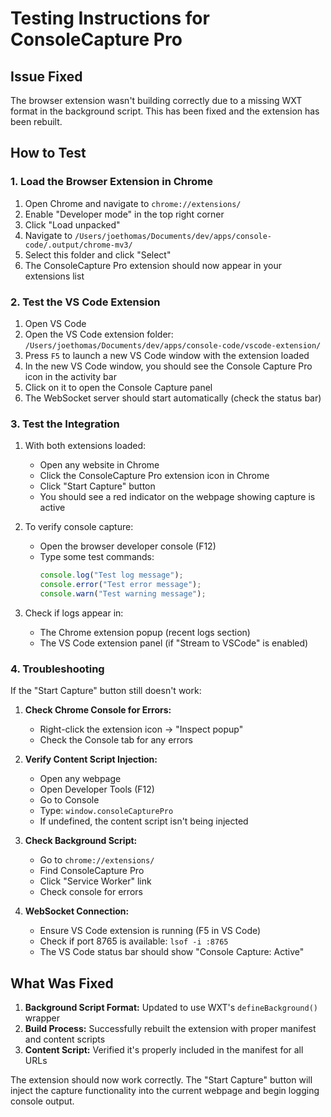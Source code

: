 # Testing Instructions for ConsoleCapture Pro

## Issue Fixed
The browser extension wasn't building correctly due to a missing WXT format in the background script. This has been fixed and the extension has been rebuilt.

## How to Test

### 1. Load the Browser Extension in Chrome

1. Open Chrome and navigate to `chrome://extensions/`
2. Enable "Developer mode" in the top right corner
3. Click "Load unpacked"
4. Navigate to `/Users/joethomas/Documents/dev/apps/console-code/.output/chrome-mv3/`
5. Select this folder and click "Select"
6. The ConsoleCapture Pro extension should now appear in your extensions list

### 2. Test the VS Code Extension

1. Open VS Code
2. Open the VS Code extension folder: `/Users/joethomas/Documents/dev/apps/console-code/vscode-extension/`
3. Press `F5` to launch a new VS Code window with the extension loaded
4. In the new VS Code window, you should see the Console Capture Pro icon in the activity bar
5. Click on it to open the Console Capture panel
6. The WebSocket server should start automatically (check the status bar)

### 3. Test the Integration

1. With both extensions loaded:
   - Open any website in Chrome
   - Click the ConsoleCapture Pro extension icon in Chrome
   - Click "Start Capture" button
   - You should see a red indicator on the webpage showing capture is active
   
2. To verify console capture:
   - Open the browser developer console (F12)
   - Type some test commands:
     ```javascript
     console.log("Test log message");
     console.error("Test error message");
     console.warn("Test warning message");
     ```
   
3. Check if logs appear in:
   - The Chrome extension popup (recent logs section)
   - The VS Code extension panel (if "Stream to VSCode" is enabled)

### 4. Troubleshooting

If the "Start Capture" button still doesn't work:

1. **Check Chrome Console for Errors:**
   - Right-click the extension icon → "Inspect popup"
   - Check the Console tab for any errors

2. **Verify Content Script Injection:**
   - Open any webpage
   - Open Developer Tools (F12)
   - Go to Console
   - Type: `window.consoleCapturePro`
   - If undefined, the content script isn't being injected

3. **Check Background Script:**
   - Go to `chrome://extensions/`
   - Find ConsoleCapture Pro
   - Click "Service Worker" link
   - Check console for errors

4. **WebSocket Connection:**
   - Ensure VS Code extension is running (F5 in VS Code)
   - Check if port 8765 is available: `lsof -i :8765`
   - The VS Code status bar should show "Console Capture: Active"

## What Was Fixed

1. **Background Script Format:** Updated to use WXT's `defineBackground()` wrapper
2. **Build Process:** Successfully rebuilt the extension with proper manifest and content scripts
3. **Content Script:** Verified it's properly included in the manifest for all URLs

The extension should now work correctly. The "Start Capture" button will inject the capture functionality into the current webpage and begin logging console output.